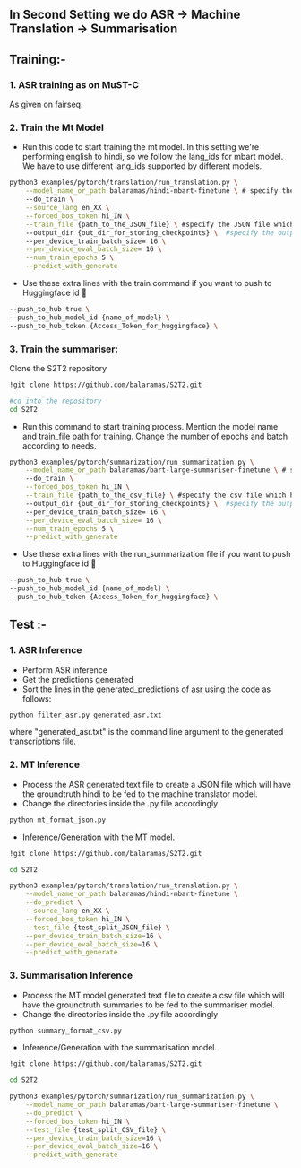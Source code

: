 ## In Second Setting we do ASR -> Machine Translation -> Summarisation 


## Training:- 

### 1. ASR training as on MuST-C

As given on fairseq.

### 2. Train the Mt Model

- Run this code to start training the mt model. In this setting we're performing english to hindi, so we follow the lang_ids for mbart model. We have to use different lang_ids supported by different models.

```bash
python3 examples/pytorch/translation/run_translation.py \
    --model_name_or_path balaramas/hindi-mbart-finetune \ # specify the MT model name
    --do_train \
    --source_lang en_XX \
    --forced_bos_token hi_IN \
    --train_file {path_to_the_JSON_file} \ #specify the JSON file which has the text and summary in different columns
    --output_dir {out_dir_for_storing_checkpoints} \  #specify the output directory
    --per_device_train_batch_size= 16 \
    --per_device_eval_batch_size= 16 \
    --num_train_epochs 5 \
    --predict_with_generate

```
- Use these extra lines with the train command if you want to push to Huggingface id 🤗
```bash
--push_to_hub true \
--push_to_hub_model_id {name_of_model} \
--push_to_hub_token {Access_Token_for_huggingface} \
```

### 3. Train the summariser:

Clone the S2T2 repository

```bash
!git clone https://github.com/balaramas/S2T2.git

#cd into the repository
cd S2T2  
```

- Run this command to start training process. Mention the model name and train_file path for training. Change the number of epochs and batch according to needs. 
```bash
python3 examples/pytorch/summarization/run_summarization.py \
    --model_name_or_path balaramas/bart-large-summariser-finetune \ # specify the model name
    --do_train \
    --forced_bos_token hi_IN \
    --train_file {path_to_the_csv_file} \ #specify the csv file which has the text and summary in different columns
    --output_dir {out_dir_for_storing_checkpoints} \  #specify the output directory
    --per_device_train_batch_size= 16 \
    --per_device_eval_batch_size= 16 \
    --num_train_epochs 5 \
    --predict_with_generate

```

- Use these extra lines with the run_summarization file if you want to push to Huggingface id 🤗
```bash
--push_to_hub true \
--push_to_hub_model_id {name_of_model} \
--push_to_hub_token {Access_Token_for_huggingface} \
```




## Test :-
### 1. ASR Inference

- Perform ASR inference
- Get the predictions generated
- Sort the lines in the generated_predictions of asr using the code as follows:

 ```bash
python filter_asr.py generated_asr.txt
```
where "generated_asr.txt" is the command line argument to the generated transcriptions file.


### 2. MT Inference

- Process the ASR generated text file to create a JSON file which will have the groundtruth hindi to be fed to the machine translator model.
- Change the directories inside the .py file accordingly

 ```bash
python mt_format_json.py
```
- Inference/Generation with the MT model.

```bash
!git clone https://github.com/balaramas/S2T2.git

cd S2T2 
```

```bash
python3 examples/pytorch/translation/run_translation.py \
    --model_name_or_path balaramas/hindi-mbart-finetune \
    --do_predict \
    --source_lang en_XX \
    --forced_bos_token hi_IN \
    --test_file {test_split_JSON_file} \
    --per_device_train_batch_size=16 \
    --per_device_eval_batch_size=16 \
    --predict_with_generate

```

### 3. Summarisation Inference



- Process the MT model generated text file to create a csv file which will have the groundtruth summaries to be fed to the summariser model.
- Change the directories inside the .py file accordingly

 ```bash
python summary_format_csv.py
```

- Inference/Generation with the summarisation model.

```bash
!git clone https://github.com/balaramas/S2T2.git

cd S2T2 
```

```bash
python3 examples/pytorch/summarization/run_summarization.py \
    --model_name_or_path balaramas/bart-large-summariser-finetune \
    --do_predict \
    --forced_bos_token hi_IN \
    --test_file {test_split_CSV_file} \
    --per_device_train_batch_size=16 \
    --per_device_eval_batch_size=16 \
    --predict_with_generate

```


